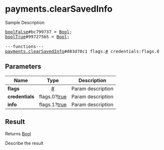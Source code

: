 # payments.clearSavedInfo

Sample Description

<pre>
<a href="../constructor/boolFalse">boolFalse</a>#bc799737 = <a href="../type/Bool.md">Bool</a>;
<a href="../constructor/boolTrue">boolTrue</a>#997275b5 = <a href="../type/Bool.md">Bool</a>;

---functions---
<a href="../method/payments.clearSavedInfo.md">payments.clearSavedInfo</a>#d83d70c1 flags:<a href="../type/#.md">#</a> credentials:flags.0?<a href="../type/true.md">true</a> info:flags.1?<a href="../type/true.md">true</a> = <a href="../type/Bool.md">Bool</a>;
</pre>

## Parameters

| Name | Type | Description |
|------|:----:|-------------|
| **flags** | <a href="../type/#.md">#</a> | Param description |
| **credentials** | flags.0?<a href="../type/true.md">true</a> | Param description |
| **info** | flags.1?<a href="../type/true.md">true</a> | Param description |

## Result

Returns <a href="../type/Bool.md">Bool</a>

Describe the result

